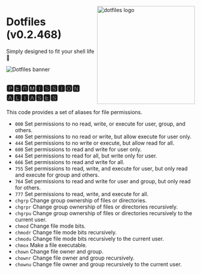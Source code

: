 <!-- markdownlint-disable MD033 MD041 MD043 -->

<img src="https://kura.pro/dotfiles/v2/images/logos/dotfiles.svg"
alt="dotfiles logo" width="261" align="right" />

<!-- markdownlint-enable MD033 MD041 MD043 -->

# Dotfiles (v0.2.468)

Simply designed to fit your shell life 🐚

![Dotfiles banner][banner]

## 🅿🅴🆁🅼🅸🆂🆂🅸🅾🅽 🅰🅻🅸🅰🆂🅴🆂

This code provides a set of aliases for file permissions.

- `000` Set permissions to no read, write, or execute for user, group,
  and others.
- `400` Set permissions to no read or write, but allow execute for user
  only.
- `444` Set permissions to no write or execute, but allow read for all.
- `600` Set permissions to read and write for user only.
- `644` Set permissions to read for all, but write only for user.
- `666` Set permissions to read and write for all.
- `755` Set permissions to read, write, and execute for user, but only
  read and execute for group and others.
- `764` Set permissions to read and write for user and group, but only
  read for others.
- `777` Set permissions to read, write, and execute for all.
- `chgrp` Change group ownership of files or directories.
- `chgrpr` Change group ownership of files or directories recursively.
- `chgrpu` Change group ownership of files or directories recursively to
  the current user.
- `chmod` Change file mode bits.
- `chmodr` Change file mode bits recursively.
- `chmodu` Change file mode bits recursively to the current user.
- `chmox` Make a file executable.
- `chown` Change file owner and group.
- `chownr` Change file owner and group recursively.
- `chownu` Change file owner and group recursively to the current user.

[banner]: https://kura.pro/dotfiles/v2/images/titles/title-dotfiles.svg
